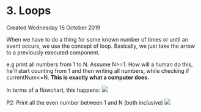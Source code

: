# 3. Loops
Created Wednesday 16 October 2019

When we have to do a thing for some known number of times or until an event occurs, we use the concept of loop.
Basically, we just take the arrow to a previously executed component.

e.g print all numbers from 1 to N. Assume N>=1.
How will a human do this, he'll start counting from 1 and then writing all numbers, while checking if currentNum<=N.
**This is exactly what a computer does.**

In terms of a flowchart, this happens:
![](/assets/3._Loops-image-1.jpg)

P2: Print all the even number between 1 and N (both inclusive)
![](/assets/3._Loops-image-2.jpg)
